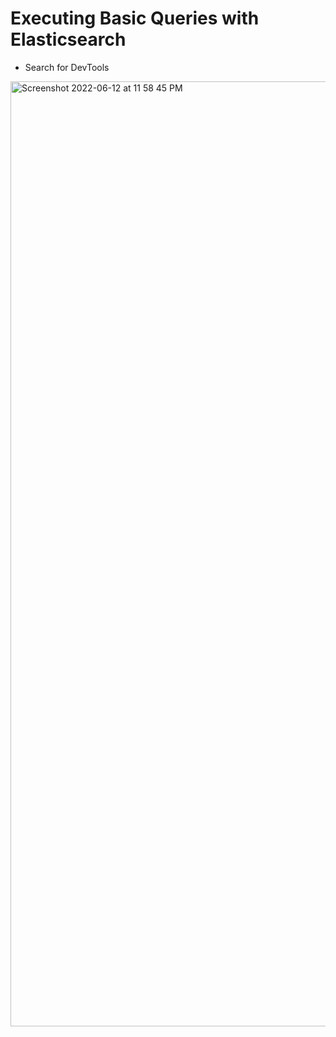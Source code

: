 # Executing Basic Queries with Elasticsearch

- Search for DevTools

<img width="1512" alt="Screenshot 2022-06-12 at 11 58 45 PM" src="https://user-images.githubusercontent.com/54174687/173247903-a4300d54-fea3-4c67-9ddf-5523e81e5fa0.png">
